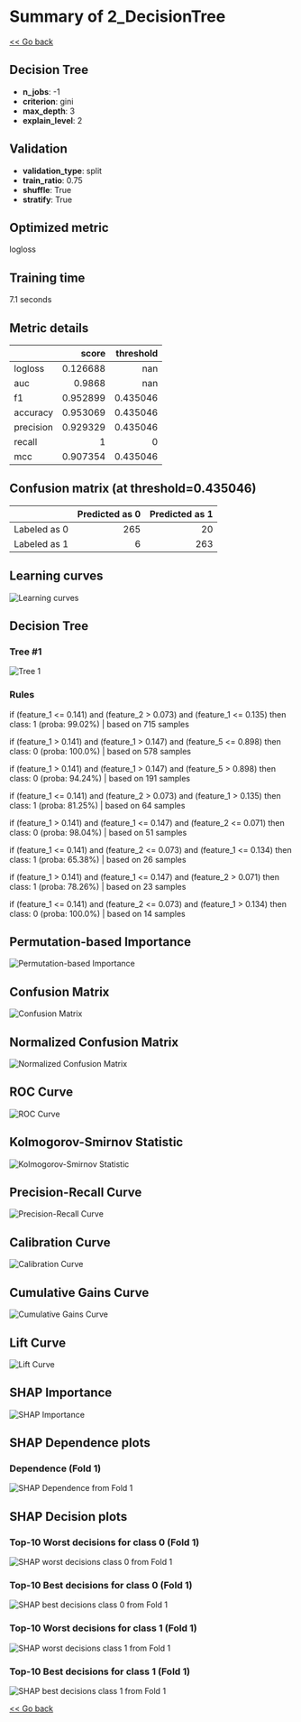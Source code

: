 # Summary of 2_DecisionTree

[<< Go back](../README.md)


## Decision Tree
- **n_jobs**: -1
- **criterion**: gini
- **max_depth**: 3
- **explain_level**: 2

## Validation
 - **validation_type**: split
 - **train_ratio**: 0.75
 - **shuffle**: True
 - **stratify**: True

## Optimized metric
logloss

## Training time

7.1 seconds

## Metric details
|           |    score |   threshold |
|:----------|---------:|------------:|
| logloss   | 0.126688 |  nan        |
| auc       | 0.9868   |  nan        |
| f1        | 0.952899 |    0.435046 |
| accuracy  | 0.953069 |    0.435046 |
| precision | 0.929329 |    0.435046 |
| recall    | 1        |    0        |
| mcc       | 0.907354 |    0.435046 |


## Confusion matrix (at threshold=0.435046)
|              |   Predicted as 0 |   Predicted as 1 |
|:-------------|-----------------:|-----------------:|
| Labeled as 0 |              265 |               20 |
| Labeled as 1 |                6 |              263 |

## Learning curves
![Learning curves](learning_curves.png)

## Decision Tree 

### Tree #1
![Tree 1](learner_fold_0_tree.svg)

### Rules

if (feature_1 <= 0.141) and (feature_2 > 0.073) and (feature_1 <= 0.135) then class: 1 (proba: 99.02%) | based on 715 samples

if (feature_1 > 0.141) and (feature_1 > 0.147) and (feature_5 <= 0.898) then class: 0 (proba: 100.0%) | based on 578 samples

if (feature_1 > 0.141) and (feature_1 > 0.147) and (feature_5 > 0.898) then class: 0 (proba: 94.24%) | based on 191 samples

if (feature_1 <= 0.141) and (feature_2 > 0.073) and (feature_1 > 0.135) then class: 1 (proba: 81.25%) | based on 64 samples

if (feature_1 > 0.141) and (feature_1 <= 0.147) and (feature_2 <= 0.071) then class: 0 (proba: 98.04%) | based on 51 samples

if (feature_1 <= 0.141) and (feature_2 <= 0.073) and (feature_1 <= 0.134) then class: 1 (proba: 65.38%) | based on 26 samples

if (feature_1 > 0.141) and (feature_1 <= 0.147) and (feature_2 > 0.071) then class: 1 (proba: 78.26%) | based on 23 samples

if (feature_1 <= 0.141) and (feature_2 <= 0.073) and (feature_1 > 0.134) then class: 0 (proba: 100.0%) | based on 14 samples





## Permutation-based Importance
![Permutation-based Importance](permutation_importance.png)
## Confusion Matrix

![Confusion Matrix](confusion_matrix.png)


## Normalized Confusion Matrix

![Normalized Confusion Matrix](confusion_matrix_normalized.png)


## ROC Curve

![ROC Curve](roc_curve.png)


## Kolmogorov-Smirnov Statistic

![Kolmogorov-Smirnov Statistic](ks_statistic.png)


## Precision-Recall Curve

![Precision-Recall Curve](precision_recall_curve.png)


## Calibration Curve

![Calibration Curve](calibration_curve_curve.png)


## Cumulative Gains Curve

![Cumulative Gains Curve](cumulative_gains_curve.png)


## Lift Curve

![Lift Curve](lift_curve.png)



## SHAP Importance
![SHAP Importance](shap_importance.png)

## SHAP Dependence plots

### Dependence (Fold 1)
![SHAP Dependence from Fold 1](learner_fold_0_shap_dependence.png)

## SHAP Decision plots

### Top-10 Worst decisions for class 0 (Fold 1)
![SHAP worst decisions class 0 from Fold 1](learner_fold_0_shap_class_0_worst_decisions.png)
### Top-10 Best decisions for class 0 (Fold 1)
![SHAP best decisions class 0 from Fold 1](learner_fold_0_shap_class_0_best_decisions.png)
### Top-10 Worst decisions for class 1 (Fold 1)
![SHAP worst decisions class 1 from Fold 1](learner_fold_0_shap_class_1_worst_decisions.png)
### Top-10 Best decisions for class 1 (Fold 1)
![SHAP best decisions class 1 from Fold 1](learner_fold_0_shap_class_1_best_decisions.png)

[<< Go back](../README.md)
